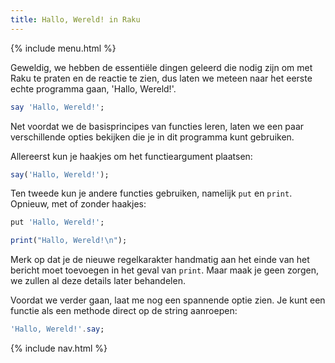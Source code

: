 ```yaml
---
title: Hallo, Wereld! in Raku
---
```


{% include menu.html %}

Geweldig, we hebben de essentiële dingen geleerd die nodig zijn om met Raku te praten en de reactie te zien, dus laten we meteen naar het eerste echte programma gaan, 'Hallo, Wereld!'.

```raku
say 'Hallo, Wereld!';
```

Net voordat we de basisprincipes van functies leren, laten we een paar verschillende opties bekijken die je in dit programma kunt gebruiken.

Allereerst kun je haakjes om het functieargument plaatsen:

```raku
say('Hallo, Wereld!');
```

Ten tweede kun je andere functies gebruiken, namelijk `put` en `print`. Opnieuw, met of zonder haakjes:

```raku
put 'Hallo, Wereld!';

print("Hallo, Wereld!\n");
```

Merk op dat je de nieuwe regelkarakter handmatig aan het einde van het bericht moet toevoegen in het geval van `print`. Maar maak je geen zorgen, we zullen al deze details later behandelen.

Voordat we verder gaan, laat me nog een spannende optie zien. Je kunt een functie als een methode direct op de string aanroepen:

```raku
'Hallo, Wereld!'.say;
```

{% include nav.html %}